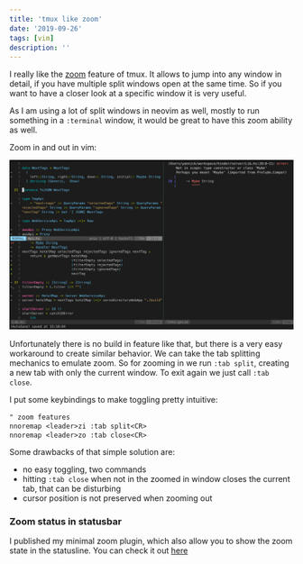 ```yaml
---
title: 'tmux like zoom'
date: '2019-09-26'
tags: [vim]
description: ''
---
```


I really like the [zoom](https://sanctum.geek.nz/arabesque/zooming-tmux-panes/) feature of tmux. It allows to jump into any window in detail, if you 
have multiple split windows open at the same time. So if you want to have a closer look at a specific window it is very useful.

As I am using a lot of split windows in neovim as well, mostly to run something in a `:terminal` window, it would be great to have this zoom ability as well.

Zoom in and out in vim:

![zoom](./vim_haskell_zoom_2.gif)

Unfortunately there is no build in feature like that, but there is a very easy workaround to create similar behavior.
We can take the tab splitting mechanics to emulate zoom. So for zooming in we run `:tab split`, creating a new tab with only the current window. To exit again we just call `:tab close`.

I put some keybindings to make toggling pretty intuitive:
```vim
" zoom features
nnoremap <leader>zi :tab split<CR>
nnoremap <leader>zo :tab close<CR>
```

Some drawbacks of that simple solution are:
  * no easy toggling, two commands
  * hitting `:tab close` when not in the zoomed in window closes the current tab, that can be disturbing
  * cursor position is not preserved when zooming out

### Zoom status in statusbar

I published my minimal zoom plugin, which also allow you to show the zoom state in the statusline.
You can check it out [here](https://github.com/yannick-cw/vimzoom)
